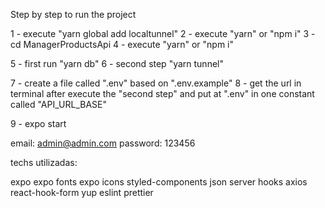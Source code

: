 Step by step to run the project

1 - execute "yarn global add localtunnel"
2 - execute "yarn" or "npm i"
3 - cd ManagerProductsApi
4 - execute "yarn" or "npm i"

5 - first run "yarn db"
6 - second step "yarn tunnel"

7 - create a file called ".env" based on ".env.example"
8 - get the url in terminal after execute the "second step" and put at ".env" in one constant called "API_URL_BASE"

9 - expo start

email: admin@admin.com
password: 123456


techs utilizadas:

expo
expo fonts
expo icons
styled-components
json server
hooks
axios
react-hook-form
yup
eslint
prettier
